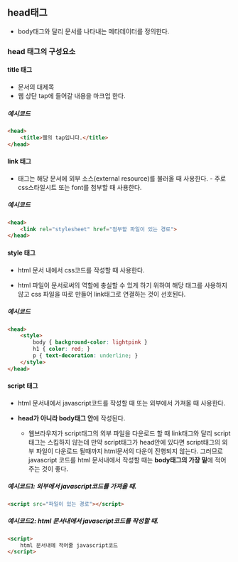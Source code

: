 ## head태그

- body태그와 달리 문서를 나타내는 메타데이터를 정의한다.

### head 태그의 구성요소


#### title 태그

- 문서의 대제목
- 웹 상단 tap에 들어갈 내용을 마크업 한다.

##### 예시코드

```html
<head>
    <title>웹의 tap입니다.</title>
</head>
```

#### link 태그

- <link> 태그는 해당 문서에 외부 소스(external resource)를 불러올 때 사용한다.
   - 주로 css스타일시트 또는 font를 첨부할 때 사용한다.

##### 예시코드

```html
<head>
    <link rel="stylesheet" href="첨부할 파일이 있는 경로">
</head>
```

#### style 태그 

- html 문서 내에서 css코드를 작성할 때 사용한다.
    
- html 파일이 문서로써의 역할에 충실할 수 있게 하기 위하여 해당 태그를 사용하지 않고 css 파일을 따로 만들어
link태그로 연결하는 것이 선호된다.

##### 예시코드

```html
<head>
    <style>
        body { background-color: lightpink }
        h1 { color: red; }
        p { text-decoration: underline; }
    </style>
</head>
```

#### script 태그

- html 문서내에서 javascript코드를 작성할 때 또는 외부에서 가져올 때 사용한다.

- **head가 아니라 body태그 안**에 작성된다.

    - 웹브라우저가 script태그의 외부 파일을 다운로드 할 때 link태그와 달리 script태그는 스킵하지 않는데
    만약 script태그가 head안에 있다면 script태그의 외부 파일이 다운로드 될때까지 html문서의 다운이 진행되지 않는다.
    그러므로 javascript 코드를 html 문서내에서 작성할 때는 **body태그의 가장 밑**에 적어주는 것이 좋다.

##### 예시코드1: 외부에서 javascript코드를 가져올 때. 

```html
<script src="파일이 있는 경로"></script>
```

##### 예시코드2: html 문서내에서 javascript코드를 작성할 때.

```html
<script>
    html 문서내에 적어줄 javascript코드
</script>
```

